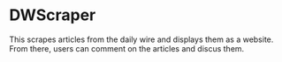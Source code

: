 # DWScraper
This scrapes articles from the daily wire and displays them as a website. From there, users can comment on the articles and discus them.

